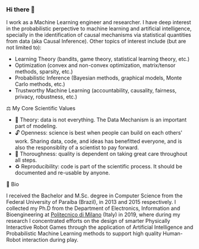 ### Hi there 👋
I work as a Machine Learning engineer and researcher. I have deep interest in the probabilistic perpective to machine learning and artificial intelligence, specially  in the identification of causal mechanisms via statistical quantities from data (aka Causal Inference). Other topics of interest include (but are not limited to):

- Learning Theory (bandits, game theory, statistical learning theory, etc.)
- Optimization (convex and non-convex optimization, matrix/tensor methods, sparsity, etc.)
- Probabilistic Inference (Bayesian methods, graphical models, Monte Carlo methods, etc.)
- Trustworthy Machine Learning (accountability, causality, fairness, privacy, robustness, etc.)

⚖️ My Core Scientific Values

- 🧪 Theory: data is not everything. The Data Mechanism is an important part of modeling.
- 🔓 Openness: science is best when people can build on each others' work. Sharing data, code, and ideas has benefitted everyone, and is also the responsiblity of a scientist to pay forward.
- 🎯 Thoroughness: quality is dependent on taking great care throughout all steps.
- ♻️ Reproducibility: code is part of the scientific process. It should be documented and re-usable by anyone.

🥇 Bio

I received the Bachelor and M.Sc. degree in Computer Science from the Federal University of Paraíba (Brazil), in 2013 and 2015 respectively. I collected my Ph.D from the Department of Electronics, Information and Bioengineering at [Politecnico di Milano](https://www.polimi.it/en/) (Italy) in 2019, where during my research I concentrated efforts on the design of smarter Physically Interactive Robot Games through the application of Artificial Intelligence and Probabilistic Machine Learning methods to support high quality Human-Robot interaction during play.


<!--
**ewerlopes/ewerlopes** is a ✨ _special_ ✨ repository because its `README.md` (this file) appears on your GitHub profile.

Here are some ideas to get you started:

- 🔭 I’m currently working on ...
- 🌱 I’m currently learning ...
- 👯 I’m looking to collaborate on ...
- 🤔 I’m looking for help with ...
- 💬 Ask me about ...
- 📫 How to reach me: ...
- 😄 Pronouns: ...
- ⚡ Fun fact: ...
-->
